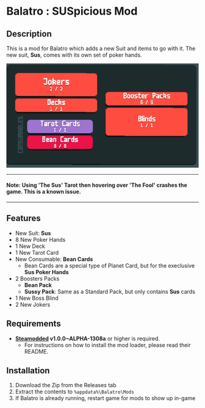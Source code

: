 # Balatro : SUSpicious Mod
## Description
This is a mod for Balatro which adds a new Suit and items to go with it.
The new suit, **Sus**, comes with its own set of poker hands.

<img src="gh_assets/Additions.png">

---
#### Note: Using 'The Sus' Tarot then hovering over 'The Fool' crashes the game. This is a known issue. 
---

## Features
- New Suit: **Sus**
- 8 New Poker Hands
- 1 New Deck
- 1 New Tarot Card
- New Consumable: **Bean Cards**
  - Bean Cards are a special type of Planet Card, but for the execlusive **Sus Poker Hands**
- 2 Boosters Packs
  - **Bean Pack**
  - **Sussy Pack**: Same as a Standard Pack, but only contains **Sus** cards
- 1 New Boss Blind
- 2 New Jokers

## Requirements
- **[Steamodded](https://github.com/Steamopollys/Steamodded) v1.0.0~ALPHA-1308a** or higher is required.
  - For instructions on how to install the mod loader, please read their README.

## Installation
1. Download the Zip from the Releases tab
2. Extract the contents to `%appdata%\Balatro\Mods`
3. If Balatro is already running, restart game for mods to show up in-game